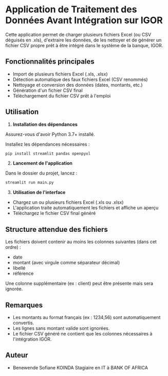 # Application de Traitement des Données Avant Intégration sur IGOR

Cette application permet de charger plusieurs fichiers Excel (ou CSV déguisés en .xls), d'extraire les données, de les nettoyer et de générer un fichier CSV propre prêt à être intégré dans le système de la banque, IGOR.

## Fonctionnalités principales
- Import de plusieurs fichiers Excel (.xls, .xlsx)
- Détection automatique des faux fichiers Excel (CSV renommés)
- Nettoyage et conversion des données (dates, montants, etc.)
- Génération d'un fichier CSV final 
- Téléchargement du fichier CSV prêt à l'emploi

## Utilisation

1. **Installation des dépendances**

Assurez-vous d'avoir Python 3.7+ installé.

Installez les dépendances nécessaires :
```bash
pip install streamlit pandas openpyxl
```

2. **Lancement de l'application**

Dans le dossier du projet, lancez :
```bash
streamlit run main.py
```

3. **Utilisation de l'interface**
- Chargez un ou plusieurs fichiers Excel (.xls ou .xlsx)
- L'application traite automatiquement les fichiers et affiche un aperçu
- Téléchargez le fichier CSV final généré

## Structure attendue des fichiers

Les fichiers doivent contenir au moins les colonnes suivantes (dans cet ordre) :
- date
- montant (avec virgule comme séparateur décimal)
- libellé
- référence

Une colonne supplémentaire (ex : client) peut être présente mais sera ignorée.

## Remarques
- Les montants au format français (ex : 1234,56) sont automatiquement convertis.
- Les lignes sans montant valide sont ignorées.
- Le fichier CSV généré ne contient que les colonnes nécessaires à l'intégration IGOR.

## Auteur
- Benewende Sofiane KOINDA Stagiaire en IT à BANK OF AFRICA